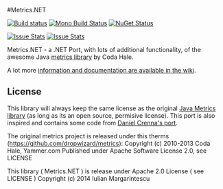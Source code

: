 #Metrics.NET

[![Build status](https://img.shields.io/appveyor/ci/etishor/metrics-net.svg)](https://ci.appveyor.com/project/etishor/metrics-net)
[![Mono Build Status](https://img.shields.io/travis/etishor/Metrics.NET.svg)](https://travis-ci.org/etishor/Metrics.NET)
[![NuGet Status](http://img.shields.io/nuget/v/Metrics.NET.svg)](https://www.nuget.org/packages/Metrics.NET/) 

[![Issue Stats](http://www.issuestats.com/github/etishor/Metrics.NET/badge/pr)](http://www.issuestats.com/github/etishor/Metrics.NET)
[![Issue Stats](http://www.issuestats.com/github/etishor/Metrics.NET/badge/issue)](http://www.issuestats.com/github/etishor/Metrics.NET)

Metrics.NET - a .NET Port, with lots of additional functionality, of the awesome Java [metrics library](https://github.com/dropwizard/metrics) by Coda Hale.

A lot more [information and documentation are available in the wiki](https://github.com/etishor/Metrics.NET/wiki).

## License
This library will always keep the same license as the original [Java Metrics library](https://github.com/dropwizard/metrics) (as long as its an open source, permisive license). This port is also inspired and contains some code from [Daniel Crenna's port](https://github.com/danielcrenna/metrics-net).

The original metrics project is released under this therms (https://github.com/dropwizard/metrics):
Copyright (c) 2010-2013 Coda Hale, Yammer.com
Published under Apache Software License 2.0, see LICENSE

This library ( Metrics.NET ) is release under Apache 2.0 License ( see LICENSE ) 
Copyright (c) 2014 Iulian Margarintescu

